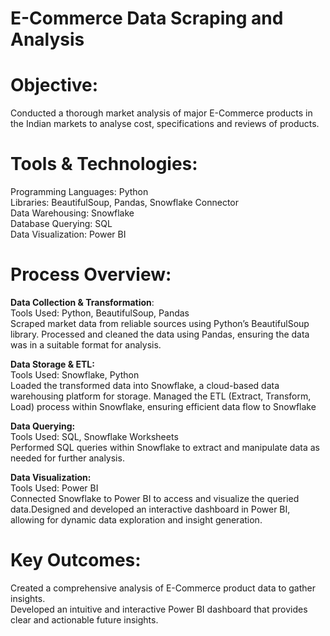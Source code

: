 # E-Commerce Data Scraping and Analysis<BR>

# Objective: <BR>
Conducted a thorough market analysis of major E-Commerce products in the Indian markets to analyse cost, specifications and reviews of products. <BR>

# Tools & Technologies:
Programming Languages: Python <BR>
Libraries: BeautifulSoup, Pandas, Snowflake Connector <BR>
Data Warehousing: Snowflake <BR>
Database Querying: SQL <BR>
Data Visualization: Power BI <BR>

# Process Overview: <BR>

**Data Collection & Transformation**: <BR>
Tools Used: Python, BeautifulSoup, Pandas <BR>
Scraped market data from reliable sources using Python’s BeautifulSoup library. Processed and cleaned the data using Pandas, ensuring the data was in a suitable format for analysis. <BR>

**Data Storage & ETL:** <BR>
Tools Used: Snowflake, Python <BR>
Loaded the transformed data into Snowflake, a cloud-based data warehousing platform for storage. Managed the ETL (Extract, Transform, Load) process within Snowflake, ensuring efficient data flow to Snowflake <BR>

**Data Querying:** <BR>
Tools Used: SQL, Snowflake Worksheets <BR>
Performed SQL queries within Snowflake to extract and manipulate data as needed for further analysis. <BR>

**Data Visualization:**<BR>
Tools Used: Power BI <BR>
Connected Snowflake to Power BI to access and visualize the queried data.Designed and developed an interactive dashboard in Power BI, allowing for dynamic data exploration and insight generation. <BR>

# Key Outcomes: <BR>
Created a comprehensive analysis of E-Commerce product data to gather insights.<BR>
Developed an intuitive and interactive Power BI dashboard that provides clear and actionable future insights.<BR>
